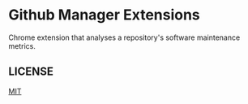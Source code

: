 # Github Manager Extensions

Chrome extension that analyses a repository's software maintenance metrics.


## LICENSE

[MIT](LICENSE)
